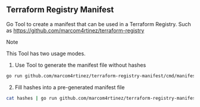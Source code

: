 Terraform Registry Manifest
---

Go Tool to create a manifest that can be used in a Terraform Registry. Such as https://github.com/marcom4rtinez/terraform-registry

> [!NOTE]
> This Tool has two usage modes.

1. Use Tool to generate the manifest file without hashes

```bash
go run github.com/marcom4rtinez/terraform-registry-manifest/cmd/manifest@latest "${args[@]}" > registry-manifest.json
```

2. Fill hashes into a pre-generated manifest file

```bash
cat hashes | go run github.com/marcom4rtinez/terraform-registry-manifest/cmd/manifest@latest --hashes --manifest registry-manifest.json
```